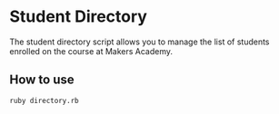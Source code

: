 Student Directory
=============

The student directory script allows you to manage the list of students enrolled on the course at Makers Academy.

How to use
-------------

	ruby directory.rb